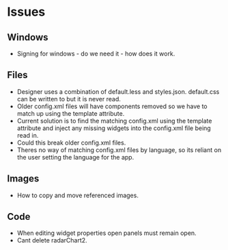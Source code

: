 # Issues

## Windows
- Signing for windows - do we need it - how does it work.

## Files
- Designer uses a combination of default.less and styles.json. default.css can be written to but it is never read.
- Older config.xml files will have components removed so we have to match up using the template attribute.
- Current solution is to find the matching config.xml using the template attribute and inject any missing widgets into the config.xml file being read in.
- Could this break older config.xml files.
- Theres no way of matching config.xml files by language, so its reliant on the user setting the language for the app.

## Images
- How to copy and move referenced images.

## Code
- When editing widget properties open panels must remain open.
- Cant delete radarChart2.